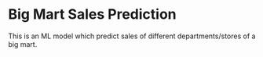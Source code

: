 # Big Mart Sales Prediction
 This is an ML model which predict sales of different departments/stores of a big mart.
